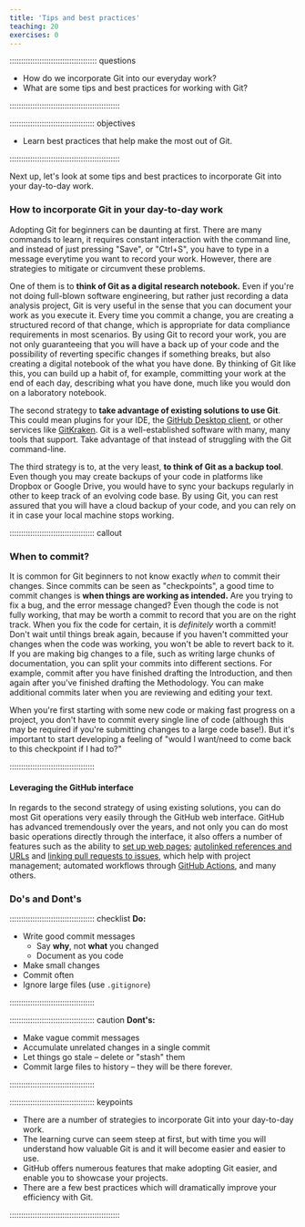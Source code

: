 ```yaml
---
title: 'Tips and best practices'
teaching: 20
exercises: 0
---
```


:::::::::::::::::::::::::::::::::::::: questions 

- How do we incorporate Git into our everyday work?
- What are some tips and best practices for working with Git?

::::::::::::::::::::::::::::::::::::::::::::::::

::::::::::::::::::::::::::::::::::::: objectives

- Learn best practices that help make the most out of Git.

::::::::::::::::::::::::::::::::::::::::::::::::

Next up, let's look at some tips and best practices to incorporate Git into your day-to-day work.

### How to incorporate Git in your day-to-day work

Adopting Git for beginners can be daunting at first. There are many commands to learn, it requires constant interaction with the command line, and instead of just pressing "Save", or "Ctrl+S", you have to type in a message everytime you want to record your work. However, there are strategies to mitigate or circumvent these problems.

One of them is to **think of Git as a digital research notebook.** Even if you're not doing full-blown software engineering, but rather just recording a data analysis project, Git is very useful in the sense that you can document your work as you execute it. Every time you commit a change, you are creating a structured record of that change, which is appropriate for data compliance requirements in most scenarios. By using Git to record your work, you are not only guaranteeing that you will have a back up of your code and the possibility of reverting specific changes if something breaks, but also creating a digital notebook of the what you have done. By thinking of Git like this, you can build up a habit of, for example, committing your work at the end of each day, describing what you have done, much like you would don on a laboratory notebook.

The second strategy to **take advantage of existing solutions to use Git**. This could mean plugins for your IDE, the [GitHub Desktop client](https://desktop.github.com/download/), or other services like [GitKraken](https://www.gitkraken.com/). Git is a well-established software with many, many tools that support. Take advantage of that instead of struggling with the Git command-line.

The third strategy is to, at the very least, **to think of Git as a backup tool**. Even though you may create backups of your code in platforms like Dropbox or Google Drive, you would have to sync your backups regularly in other to keep track of an evolving code base. By using Git, you can rest assured that you will have a cloud backup of your code, and you can rely on it in case your local machine stops working.

::::::::::::::::::::::::::::::::::::: callout

### When to commit?

It is common for Git beginners to not know exactly *when* to commit their changes. Since commits can be seen as "checkpoints", a good time to commit changes is **when things are working as intended.** Are you trying to fix a bug, and the error message changed? Even though the code is not fully working, that may be worth a commit to record that you are on the right track. When you fix the code for certain, it is *definitely* worth a commit! Don't wait until things break again, because if you haven't committed your changes when the code was working, you won't be able to revert back to it. If you are making big changes to a file, such as writing large chunks of documentation, you can split your commits into different sections. For example, commit after you have finished drafting the Introduction, and then again after you've finished drafting the Methodology. You can make additional commits later when you are reviewing and editing your text.

When you're first starting with some new code or making fast progress on a project, you don't have to commit every single line of code (although this may be required if you're submitting changes to a large code base!). But it's important to start developing a feeling of "would I want/need to come back to this checkpoint if I had to?"

::::::::::::::::::::::::::::::::::::: 

#### Leveraging the GitHub interface
In regards to the second strategy of using existing solutions, you can do most Git operations very easily through the GitHub web interface. GitHub has advanced tremendously over the years, and not only you can do most basic operations directly through the interface, it also offers a number of features such as the ability to [set up web pages](https://docs.github.com/en/pages); [autolinked references and URLs](https://docs.github.com/en/get-started/writing-on-github/working-with-advanced-formatting/autolinked-references-and-urls) and [linking pull requests to issues](https://docs.github.com/en/issues/tracking-your-work-with-issues/linking-a-pull-request-to-an-issue), which help with project management; automated workflows through [GitHub Actions](https://docs.github.com/en/actions), and many others.


### Do's and Dont's

::::::::::::::::::::::::::::::::::::: checklist
**Do:**

- Write good commit messages
    - Say **why**, not **what** you changed
    - Document as you code
- Make small changes
- Commit often
- Ignore large files (use `.gitignore`)

::::::::::::::::::::::::::::::::::::: 

::::::::::::::::::::::::::::::::::::: caution 
**Dont's:**

- Make vague commit messages
- Accumulate unrelated changes in a single commit
- Let things go stale – delete or "stash" them
- Commit large files to history – they will be there forever.

:::::::::::::::::::::::::::::::::::::

::::::::::::::::::::::::::::::::::::: keypoints 

- There are a number of strategies to incorporate Git into your day-to-day work.
- The learning curve can seem steep at first, but with time you will understand how valuable Git is and it will become easier and easier to use.
- GitHub offers numerous features that make adopting Git easier, and enable you to showcase your projects.
- There are a few best practices which will dramatically improve your efficiency with Git.

::::::::::::::::::::::::::::::::::::::::::::::::

